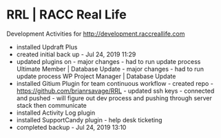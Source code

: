 # RRL | RACC Real Life
Development Activities for http://development.raccreallife.com
- installed Updraft Plus
- created initial back up - Jul 24, 2019 11:29
- updated plugins on
        - major changes - had to run update process Ultimate Member | Database Update
        - major changes - had to run update process WP Project Manager | Database Update
- installed Gitium Plugin for team continuous workflow
        - created repo - https://github.com/brianrsavage/RRL
        - updated ssh keys
       - connected and pushed
       - will figure out dev process and pushing through server stack then communicate
- installed Activity Log plugin
- installed SupportCandy plugin - help desk ticketing
-  completed backup - Jul 24, 2019 13:10
